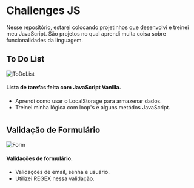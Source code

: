 
# Challenges JS

Nesse repositório, estarei colocando projetinhos que desenvolvi e treinei meu JavaScript.
São projetos no qual aprendi muita coisa sobre funcionalidades da linguagem.

## To Do List
![ToDoList](https://i.imgur.com/HhXCdfM.png)
#### Lista de tarefas feita com JavaScript Vanilla.
- Aprendi como usar o LocalStorage para armazenar dados. 
- Treinei minha lógica com loop's e alguns metódos JavaScript.

#

## Validação de Formulário
![Form](https://i.imgur.com/QaGb7GO.png)

#### Validações de formulário.
- Validações de email, senha e usuário.
- Utilizei REGEX nessa validação.
